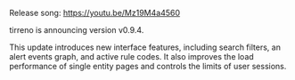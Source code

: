 Release song: https://youtu.be/Mz19M4a4560

tirreno is announcing version v0.9.4.

This update introduces new interface features, including search filters, an alert
events graph, and active rule codes. It also improves the load performance of
single entity pages and controls the limits of user sessions.
